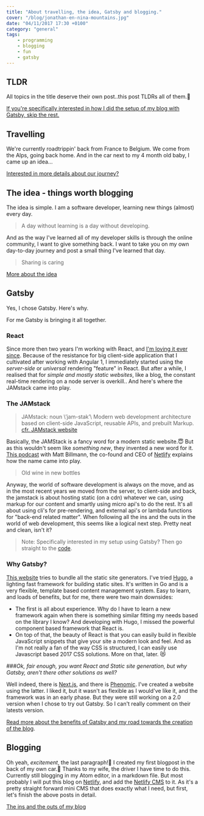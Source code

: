 ```yaml
---
title: "About travelling, the idea, Gatsby and blogging."
cover: "/blog/jonathan-en-nina-mountains.jpg"
date: "04/11/2017 17:30 +0100"
category: "general"
tags:
    - programming
    - blogging
    - fun
    - gatsby
---
```


## TLDR
All topics in the title deserve their own post..this post TLDRs all of them.🤠

[If you're specifically interested in how I did the setup of my blog with Gatsby, skip the rest.](#gatsby)

## Travelling

We're currently roadtrippin' back from France to Belgium. We come from the Alps, going back home.
And in the car next to my 4 month old baby, I came up an idea...

[Interested in more details about our journey?](/to-the-alps)

## The idea - things worth blogging

The idea is simple. I am a software developer, learning new things (almost) every day.
> A day without learning is a day without developing.

And as the way I've learned all of my developer skills is through the online community, I want to give something back. I want to take you on my own day-to-day journey and post a small thing I've learned that day.

> Sharing is caring

[More about the idea](/the-idea)

## Gatsby

Yes, I chose Gatsby. Here's why.

For me Gatsby is bringing it all together.

### React
Since more then two years I'm working with React, and [I'm loving it ever since](/http://www.easybird.be/en/blog/future-react). Because of the resistance for big client-side application that I cultivated after working with Angular 1, I immediately started using the *server-side* or *universal* rendering "feature" in React. But after a while, I realised that for *simple and mostly static websites*, like a blog, the constant real-time rendering on a node server is overkill.. And here's where the JAMstack came into play.

### The JAMstack
> JAMstack: noun \’jam-stak’\ Modern web development architecture based on client-side JavaScript, reusable APIs, and prebuilt Markup. [cfr. JAMstack website](https://jamstack.org/)

Basically, the JAMStack is a fancy word for a modern static website.😇 But as this wouldn't seem like *something new*, they invented a new word for it. [This podcast](https://www.heavybit.com/library/podcasts/jamstack-radio/ep-2-the-jamstack-origin-story/) with Matt Billmann, the co-found and CEO of [Netlify](http://netlify.com) explains how the name came into play.

> Old wine in new bottles

Anyway, the world of software development is always on the move, and as in the most recent years we moved from the server, to client-side and back, the jamstack is about hosting static (on a cdn) whatever we can, using markup for our content and smartly using micro api's to do the rest. It's all about using cli's for pre-rendering, and external api's or lambda functions for "back-end related matter". When following all the ins and the outs in the world of web development, this seems like a logical next step. Pretty neat and clean, isn't it?

> Note: Specifically interested in my setup using Gatsby? Then go straight to the [code](/setup-your-own-blog-in-no-time-with-gatsby).

### Why Gatsby?
[This website](https://www.staticgen.com/) tries to bundle all the static site generators. I've tried [Hugo](http://gohugo.io/), a lighting fast framework for building static sites. It's written in Go and is a very flexible, template based content management system. Easy to learn, and loads of benefits, but for me, there were two main downsides:

* The first is all about experience. Why do I have to learn a new framework again when there is something similar fitting my needs based on the library I know? And developing with Hugo, I missed the powerful component based framework that React is.
* On top of that, the beauty of React is that you can easily build in flexible JavaScript snippets that give your site a modern look and feel. And as I'm not really a fan of the way CSS is structured, I can easily use Javascript based 2017 CSS solutions. More on that, later. 😻

###*Ok, fair enough, you want React and Static site generation, but why Gatsby, aren't there other solutions as well?*

Well indeed, there is [Next.js](https://zeit.co/blog/next4), and there is [Phenomic](https://phenomic.io/). I've created a website using the latter. I liked it, but it wasn't as flexible as I would've like it, and the framework was in an early phase. But they were still working on a 2.0 version when I chose to try out Gatsby. So I can't really comment on their latests version.

[Read more about the benefits of Gatsby and my road towards the creation of the blog](/setup-your-own-blog-in-no-time-with-gatsby).

## Blogging
Oh yeah, *excitement*, the last paragraph!🙌 I created my first blogpost in the back of my own car.🚗 Thanks to my wife, the driver I have time to do this. Currently still blogging in my Atom editor, in a markdown file. But most probably I will put this blog on [Netlify](http://netlify.com), and add the [Netlify CMS](https://www.netlifycms.org) to it. As it's a pretty straight forward mini CMS that does exactly what I need, but first, let's finish the above posts in detail.

[The ins and the outs of my blog](/the-blog)
